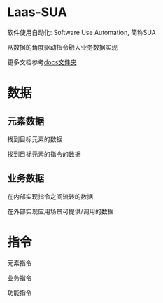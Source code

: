 # Laas-SUA

软件使用自动化: Software Use Automation, 简称SUA

从数据的角度驱动指令融入业务数据实现

更多文档参考[docs文件夹](docs/)

# 数据

## 元素数据

找到目标元素的数据

找到目标元素的指令的数据

## 业务数据

在内部实现指令之间流转的数据

在外部实现应用场景可提供/调用的数据

# 指令

元素指令

业务指令

功能指令



